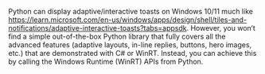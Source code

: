 Python can display adaptive/interactive toasts on Windows 10/11 much like <a>https://learn.microsoft.com/en-us/windows/apps/design/shell/tiles-and-notifications/adaptive-interactive-toasts?tabs=appsdk</a>. However, you won’t find a simple out-of-the-box Python library that fully covers all the advanced features (adaptive layouts, in-line replies, buttons, hero images, etc.) that are demonstrated with C# or WinRT. Instead, you can achieve this by calling the Windows Runtime (WinRT) APIs from Python.